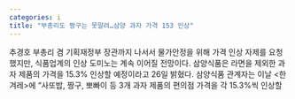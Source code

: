 ```yaml
---
categories: i
title: "부총리도 짱구는 못말려…삼양 과자 가격 153 인상"
---
```

추경호 부총리 겸 기획재정부 장관까지 나서서 물가안정을 위해 가격 인상 자제를 요청했지만, 식품업계의 인상 도미노는 계속 이어질 전망이다. 삼양식품은 라면을 제외한 과자 제품의 가격을 15.3% 인상할 예정이라고 26일 밝혔다. 삼양식품 관계자는 이날 &lt;한겨레&gt;에 “사또밥, 짱구, 뽀빠이 등 3개 과자 제품의 편의점 가격을 각 15.3%씩 인상할